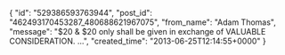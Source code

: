  {
   "id": "529386593763944",
   "post_id": "462493170453287_480688621967075",
   "from_name": "Adam Thomas",
   "message": "$20 & $20 only shall be given in exchange of VALUABLE CONSIDERATION. ...",
   "created_time": "2013-06-25T12:14:55+0000"
 }
